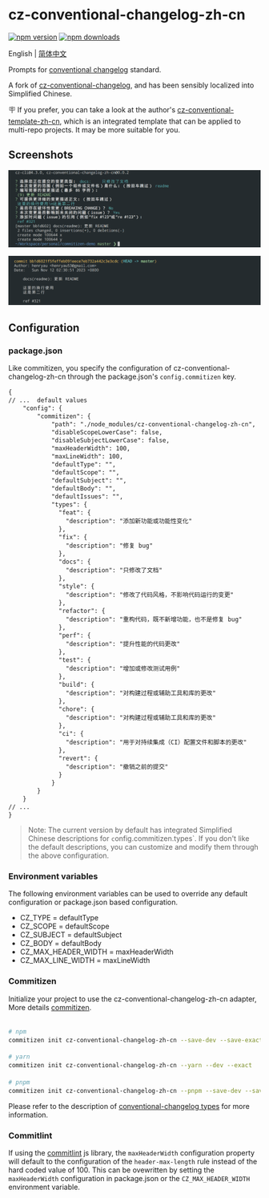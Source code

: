 # cz-conventional-changelog-zh-cn

[![npm version](https://img.shields.io/npm/v/cz-conventional-changelog-zh-cn.svg?style=flat-square)](https://www.npmjs.org/package/cz-conventional-changelog-zh-cn)
[![npm downloads](https://img.shields.io/npm/dt/cz-conventional-changelog-zh-cn)](http://npm-stat.com/charts.html?package=cz-conventional-changelog-zh-cn&from=2023-11-01)

English | [简体中文](./README.md)

Prompts for [conventional changelog](https://github.com/conventional-changelog/conventional-changelog) standard.

A fork of [cz-conventional-changelog](https://github.com/commitizen/cz-conventional-changelog), and has been sensibly localized into Simplified Chinese.

🪧 If you prefer, you can take a look at the author's [cz-conventional-template-zh-cn](https://github.com/henryau53/cz-conventional-template-zh-cn), which is an integrated template that can be applied to multi-repo projects. It may be more suitable for you.

## Screenshots

![commits](./meta/screenshots/s1.png)

![logs](./meta/screenshots/s2.png)

## Configuration

### package.json

Like commitizen, you specify the configuration of cz-conventional-changelog-zh-cn through the package.json's `config.commitizen` key.

```json5
{
// ...  default values
    "config": {
        "commitizen": {
            "path": "./node_modules/cz-conventional-changelog-zh-cn",
            "disableScopeLowerCase": false,
            "disableSubjectLowerCase": false,
            "maxHeaderWidth": 100,
            "maxLineWidth": 100,
            "defaultType": "",
            "defaultScope": "",
            "defaultSubject": "",
            "defaultBody": "",
            "defaultIssues": "",
            "types": {
              "feat": {
                "description": "添加新功能或功能性变化"
              },
              "fix": {
                "description": "修复 bug"
              },
              "docs": {
                "description": "只修改了文档"
              },
              "style": {
                "description": "修改了代码风格，不影响代码运行的变更"
              },
              "refactor": {
                "description": "重构代码，既不新增功能，也不是修复 bug"
              },
              "perf": {
                "description": "提升性能的代码更改"
              },
              "test": {
                "description": "增加或修改测试用例"
              },
              "build": {
                "description": "对构建过程或辅助工具和库的更改"
              },
              "chore": {
                "description": "对构建过程或辅助工具和库的更改"
              },
              "ci": {
                "description": "用于对持续集成（CI）配置文件和脚本的更改"
              },
              "revert": {
                "description": "撤销之前的提交"
              }
            }
        }
    }
// ...
}
```

> Note: The current version by default has integrated Simplified Chinese descriptions for `c`onfig.commitizen.types`. If you don't like the default descriptions, you can customize and modify them through the above configuration.

### Environment variables

The following environment variables can be used to override any default configuration or package.json based configuration.

* CZ_TYPE = defaultType
* CZ_SCOPE = defaultScope
* CZ_SUBJECT = defaultSubject
* CZ_BODY = defaultBody
* CZ_MAX_HEADER_WIDTH = maxHeaderWidth
* CZ_MAX_LINE_WIDTH = maxLineWidth

### Commitizen

Initialize your project to use the cz-conventional-changelog-zh-cn adapter, More details [commitizen](https://github.com/commitizen/cz-cli).

```bash

# npm
commitizen init cz-conventional-changelog-zh-cn --save-dev --save-exact

# yarn
commitizen init cz-conventional-changelog-zh-cn --yarn --dev --exact

# pnpm
commitizen init cz-conventional-changelog-zh-cn --pnpm --save-dev --save-exact

```

Please refer to the description of [conventional-changelog types](./meta/docs/conventional-changelog-types.md) for more information.

### Commitlint

If using the [commitlint](https://github.com/conventional-changelog/commitlint) js library, the `maxHeaderWidth` configuration property will default to the configuration of the `header-max-length` rule instead of the hard coded value of 100.  This can be ovewritten by setting the `maxHeaderWidth` configuration in package.json or the `CZ_MAX_HEADER_WIDTH` environment variable.
